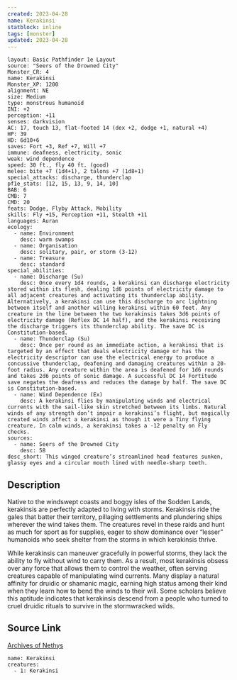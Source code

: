 ```yaml
---
created: 2023-04-28
name: Kerakinsi
statblock: inline
tags: [monster]
updated: 2023-04-28
---
```

```statblock
layout: Basic Pathfinder 1e Layout
source: "Seers of the Drowned City"
Monster_CR: 4
name: Kerakinsi
Monster_XP: 1200
alignment: NE
size: Medium
type: monstrous humanoid
INI: +2
perception: +11
senses: darkvision
AC: 17, touch 13, flat-footed 14 (dex +2, dodge +1, natural +4)
HP: 39
HD: 6d10+6
saves: Fort +3, Ref +7, Will +7
immune: deafness, electricity, sonic
weak: wind dependence
speed: 30 ft., fly 40 ft. (good)
melee: bite +7 (1d4+1), 2 talons +7 (1d8+1)
special_attacks: discharge, thunderclap
pf1e_stats: [12, 15, 13, 9, 14, 10]
BAB: 6
CMB: 7
CMD: 20
feats: Dodge, Flyby Attack, Mobility
skills: Fly +15, Perception +11, Stealth +11
languages: Auran
ecology:
  - name: Environment
    desc: warm swamps
  - name: Organisation
    desc: solitary, pair, or storm (3-12)
  - name: Treasure
    desc: standard
special_abilities:
  - name: Discharge (Su)
    desc: Once every 1d4 rounds, a kerakinsi can discharge electricity stored within its flesh, dealing 1d6 points of electricity damage to all adjacent creatures and activating its thunderclap ability. Alternatively, a kerakinsi can use this discharge to arc lightning between itself and another willing kerakinsi within 60 feet. Any creature in the line between the two kerakinsis takes 3d6 points of electricity damage (Reflex DC 14 half), and the kerakinsi receiving the discharge triggers its thunderclap ability. The save DC is Constitution-based.
  - name: Thunderclap (Su)
    desc: Once per round as an immediate action, a kerakinsi that is targeted by an effect that deals electricity damage or has the electricity descriptor can use the electrical energy to produce a concussive thunderclap, deafening and damaging creatures within a 20-foot radius. Any creature within the area is deafened for 1d6 rounds and takes 2d6 points of sonic damage. A successful DC 14 Fortitude save negates the deafness and reduces the damage by half. The save DC is Constitution-based.
  - name: Wind Dependence (Ex)
    desc: A kerakinsi flies by manipulating winds and electrical currents with the sail-like skin stretched between its limbs. Natural winds of any strength don’t impair a kerakinsi’s flight, but magically created winds affect a kerakinsi as though it were a Tiny flying creature. In calm winds, a kerakinsi takes a -12 penalty on Fly checks.
sources:
  - name: Seers of the Drowned City
    desc: 58
desc_short: This winged creature’s streamlined head features sunken, glassy eyes and a circular mouth lined with needle-sharp teeth.
```
## Description
Native to the windswept coasts and boggy isles of the Sodden Lands, kerakinsis are perfectly adapted to living with storms. Kerakinsis ride the gales that batter their territory, pillaging settlements and plundering ships wherever the wind takes them. The creatures revel in these raids and hunt as much for sport as for supplies, eager to show dominance over “lesser” humanoids who seek shelter from the storms in which kerakinsis thrive.

 While kerakinsis can maneuver gracefully in powerful storms, they lack the ability to fly without wind to carry them. As a result, most kerakinsis obsess over any force that allows them to control the weather, often serving creatures capable of manipulating wind currents. Many display a natural affinity for druidic or shamanic magic, earning high status among their kind when they learn how to bend the winds to their will. Some scholars believe this aptitude indicates that kerakinsis descend from a people who turned to cruel druidic rituals to survive in the stormwracked wilds.
## Source Link
[Archives of Nethys](https://aonprd.com/MonsterDisplay.aspx?ItemName=Kerakinsi)
```encounter-table
name: Kerakinsi
creatures:
  - 1: Kerakinsi
```
